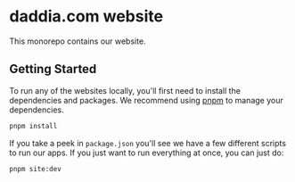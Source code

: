 # daddia.com website

This monorepo contains our website.

## Getting Started

To run any of the websites locally, you'll first need to install the dependencies
and packages. We recommend using [pnpm](https://pnpm.io/) to manage your dependencies.

```sh
pnpm install
```

If you take a peek in `package.json` you'll see we have a few different scripts
to run our apps. If you just want to run everything at once, you can just do:

```sh
pnpm site:dev
```
